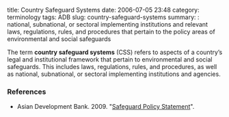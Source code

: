 title: Country Safeguard Systems
date: 2006-07-05 23:48
category: terminology
tags: ADB
slug: country-safeguard-systems
summary: : national, subnational, or sectoral implementing institutions and relevant laws, regulations, rules, and procedures that pertain to the policy areas of environmental and social safeguards


The term **country safeguard systems** (CSS) refers to aspects of a country’s legal and institutional framework that pertain to environmental and social safeguards. This includes laws, regulations, rules, and procedures, as well as  national, subnational, or sectoral implementing institutions and agencies.


### References

* <ref>Asian Development Bank. 2009. "[Safeguard Policy Statement](http://www.adb.org/sites/default/files/institutional-document/32056/safeguard-policy-statement-june2009.pdf)".</ref>
